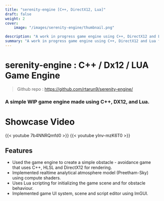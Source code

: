 ```yaml
---
title: "serenity-engine [C++, DirectX12, Lua]"
draft: false
weight: 2
cover:
    image: "/images/serenity-engine/thumbnail.png"

description: "A work in progress game engine using C++, DirectX12 and Lua for scripting"
summary: "A work in progress game engine using C++, DirectX12 and Lua for scripting"
---
```

# serenity-engine : C++ / Dx12 / LUA Game Engine
> Github repo : https://github.com/rtarun9/serenity-engine/
###  A simple WIP game engine made using C++, DX12, and Lua.

# Showcase Video
{{< youtube 7b4NNRQmfd0 >}}
{{< youtube yInv-mzK6T0 >}}


## Features
* Used the game engine to create a simple obstacle - avoidance game that uses C++, HLSL and DirectX12 for rendering. 
* Implemented realtime analytical atmosphere model (Preetham-Sky) using compute shaders. 
* Uses Lua scripting for initializing the game scene and for obstacle behaviour. 
* Implemented game UI system, scene and script editor using ImGUI.
